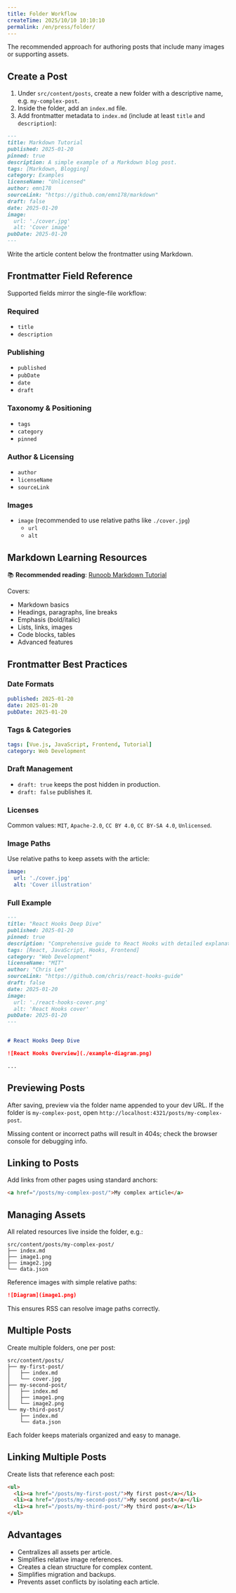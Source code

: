 ```yaml
---
title: Folder Workflow
createTime: 2025/10/10 10:10:10
permalink: /en/press/folder/
---
```


The recommended approach for authoring posts that include many images or supporting assets.

## Create a Post

1. Under `src/content/posts`, create a new folder with a descriptive name, e.g. `my-complex-post`.
2. Inside the folder, add an `index.md` file.
3. Add frontmatter metadata to `index.md` (include at least `title` and `description`):

```markdown
---
title: Markdown Tutorial
published: 2025-01-20
pinned: true
description: A simple example of a Markdown blog post.
tags: [Markdown, Blogging]
category: Examples
licenseName: "Unlicensed"
author: emn178
sourceLink: "https://github.com/emn178/markdown"
draft: false
date: 2025-01-20
image:
  url: './cover.jpg'
  alt: 'Cover image'
pubDate: 2025-01-20
---
```

Write the article content below the frontmatter using Markdown.


## Frontmatter Field Reference

Supported fields mirror the single-file workflow:

### Required
- `title`
- `description`

### Publishing
- `published`
- `pubDate`
- `date`
- `draft`

### Taxonomy & Positioning
- `tags`
- `category`
- `pinned`

### Author & Licensing
- `author`
- `licenseName`
- `sourceLink`

### Images
- `image` (recommended to use relative paths like `./cover.jpg`)
  - `url`
  - `alt`


## Markdown Learning Resources

📚 **Recommended reading**: [Runoob Markdown Tutorial](https://www.runoob.com/markdown/md-tutorial.html)

Covers:
- Markdown basics
- Headings, paragraphs, line breaks
- Emphasis (bold/italic)
- Lists, links, images
- Code blocks, tables
- Advanced features


## Frontmatter Best Practices

### Date Formats

```yaml
published: 2025-01-20
date: 2025-01-20
pubDate: 2025-01-20
```

### Tags & Categories

```yaml
tags: [Vue.js, JavaScript, Frontend, Tutorial]
category: Web Development
```

### Draft Management

- `draft: true` keeps the post hidden in production.
- `draft: false` publishes it.

### Licenses

Common values: `MIT`, `Apache-2.0`, `CC BY 4.0`, `CC BY-SA 4.0`, `Unlicensed`.

### Image Paths

Use relative paths to keep assets with the article:

```yaml
image:
  url: './cover.jpg'
  alt: 'Cover illustration'
```

### Full Example

```markdown
---
title: "React Hooks Deep Dive"
published: 2025-01-20
pinned: true
description: "Comprehensive guide to React Hooks with detailed explanations and visuals."
tags: [React, JavaScript, Hooks, Frontend]
category: "Web Development"
licenseName: "MIT"
author: "Chris Lee"
sourceLink: "https://github.com/chris/react-hooks-guide"
draft: false
date: 2025-01-20
image:
  url: './react-hooks-cover.png'
  alt: 'React Hooks cover'
pubDate: 2025-01-20
---


# React Hooks Deep Dive

![React Hooks Overview](./example-diagram.png)

...
```

## Previewing Posts

After saving, preview via the folder name appended to your dev URL. If the folder is `my-complex-post`, open `http://localhost:4321/posts/my-complex-post`.

Missing content or incorrect paths will result in 404s; check the browser console for debugging info.

## Linking to Posts

Add links from other pages using standard anchors:

```html
<a href="/posts/my-complex-post/">My complex article</a>
```

## Managing Assets

All related resources live inside the folder, e.g.:

```
src/content/posts/my-complex-post/
├── index.md
├── image1.png
├── image2.jpg
└── data.json
```

Reference images with simple relative paths:

```markdown
![Diagram](image1.png)
```

This ensures RSS can resolve image paths correctly.

## Multiple Posts

Create multiple folders, one per post:

```
src/content/posts/
├── my-first-post/
│   ├── index.md
│   └── cover.jpg
├── my-second-post/
│   ├── index.md
│   ├── image1.png
│   └── image2.png
└── my-third-post/
    ├── index.md
    └── data.json
```

Each folder keeps materials organized and easy to manage.

## Linking Multiple Posts

Create lists that reference each post:

```html
<ul>
  <li><a href="/posts/my-first-post/">My first post</a></li>
  <li><a href="/posts/my-second-post/">My second post</a></li>
  <li><a href="/posts/my-third-post/">My third post</a></li>
</ul>
```

## Advantages

- Centralizes all assets per article.
- Simplifies relative image references.
- Creates a clean structure for complex content.
- Simplifies migration and backups.
- Prevents asset conflicts by isolating each article.
